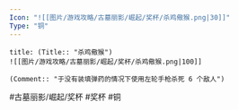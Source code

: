 ```yaml
---
Icon: "![[图片/游戏攻略/古墓丽影/崛起/奖杯/杀鸡儆猴.png|30]]"
Type: "铜"
---
```

```ad-common-bronze-trophy
title: (Title:: "杀鸡儆猴")
![[图片/游戏攻略/古墓丽影/崛起/奖杯/杀鸡儆猴.png|100]]

(Comment:: "于没有装填弹药的情况下使用左轮手枪杀死 6 个敌人")
```

#古墓丽影/崛起/奖杯 #奖杯 #铜
